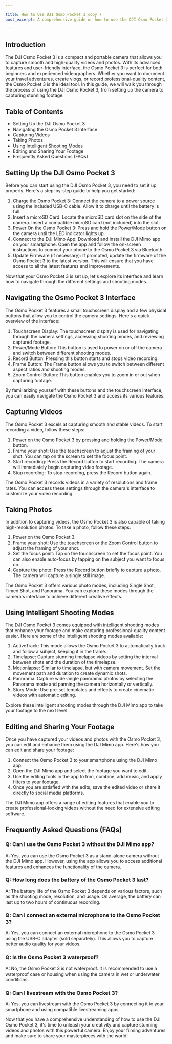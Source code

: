 ```yaml
---

title: How to Use DJI Osmo Pocket 3 copy 7
post_excerpt: A comprehensive guide on how to use the DJI Osmo Pocket 3 to capture stunning videos and photos.

---
```


## Introduction

The DJI Osmo Pocket 3 is a compact and portable camera that allows you to capture smooth and high-quality videos and photos. With its advanced features and user-friendly interface, the Osmo Pocket 3 is perfect for both beginners and experienced videographers. Whether you want to document your travel adventures, create vlogs, or record professional-quality content, the Osmo Pocket 3 is the ideal tool. In this guide, we will walk you through the process of using the DJI Osmo Pocket 3, from setting up the camera to capturing stunning footage.

## Table of Contents

- Setting Up the DJI Osmo Pocket 3
- Navigating the Osmo Pocket 3 Interface
- Capturing Videos
- Taking Photos
- Using Intelligent Shooting Modes
- Editing and Sharing Your Footage
- Frequently Asked Questions (FAQs)

## Setting Up the DJI Osmo Pocket 3

Before you can start using the DJI Osmo Pocket 3, you need to set it up properly. Here's a step-by-step guide to help you get started:

1. Charge the Osmo Pocket 3: Connect the camera to a power source using the included USB-C cable. Allow it to charge until the battery is full.
2. Insert a microSD Card: Locate the microSD card slot on the side of the camera. Insert a compatible microSD card (not included) into the slot.
3. Power On the Osmo Pocket 3: Press and hold the Power/Mode button on the camera until the LED indicator lights up.
4. Connect to the DJI Mimo App: Download and install the DJI Mimo app on your smartphone. Open the app and follow the on-screen instructions to connect your phone to the Osmo Pocket 3 via Bluetooth.
5. Update Firmware (if necessary): If prompted, update the firmware of the Osmo Pocket 3 to the latest version. This will ensure that you have access to all the latest features and improvements.

Now that your Osmo Pocket 3 is set up, let's explore its interface and learn how to navigate through the different settings and shooting modes.

## Navigating the Osmo Pocket 3 Interface

The Osmo Pocket 3 features a small touchscreen display and a few physical buttons that allow you to control the camera settings. Here's a quick overview of the interface:

1. Touchscreen Display: The touchscreen display is used for navigating through the camera settings, accessing shooting modes, and reviewing captured footage.
2. Power/Mode Button: This button is used to power on or off the camera and switch between different shooting modes.
3. Record Button: Pressing this button starts and stops video recording.
4. Frame Button: The Frame button allows you to switch between different aspect ratios and shooting modes.
5. Zoom Control Button: This button enables you to zoom in or out when capturing footage.

By familiarizing yourself with these buttons and the touchscreen interface, you can easily navigate the Osmo Pocket 3 and access its various features.

## Capturing Videos

The Osmo Pocket 3 excels at capturing smooth and stable videos. To start recording a video, follow these steps:

1. Power on the Osmo Pocket 3 by pressing and holding the Power/Mode button.
2. Frame your shot: Use the touchscreen to adjust the framing of your shot. You can tap on the screen to set the focus point.
3. Start recording: Press the Record button to start recording. The camera will immediately begin capturing video footage.
4. Stop recording: To stop recording, press the Record button again.

The Osmo Pocket 3 records videos in a variety of resolutions and frame rates. You can access these settings through the camera's interface to customize your video recording.

## Taking Photos

In addition to capturing videos, the Osmo Pocket 3 is also capable of taking high-resolution photos. To take a photo, follow these steps:

1. Power on the Osmo Pocket 3.
2. Frame your shot: Use the touchscreen or the Zoom Control button to adjust the framing of your shot.
3. Set the focus point: Tap on the touchscreen to set the focus point. You can also enable auto-focus by tapping on the subject you want to focus on.
4. Capture the photo: Press the Record button briefly to capture a photo. The camera will capture a single still image.

The Osmo Pocket 3 offers various photo modes, including Single Shot, Timed Shot, and Panorama. You can explore these modes through the camera's interface to achieve different creative effects.

## Using Intelligent Shooting Modes

The DJI Osmo Pocket 3 comes equipped with intelligent shooting modes that enhance your footage and make capturing professional-quality content easier. Here are some of the intelligent shooting modes available:

1. ActiveTrack: This mode allows the Osmo Pocket 3 to automatically track and follow a subject, keeping it in the frame.
2. Timelapse: Capture stunning timelapse videos by setting the interval between shots and the duration of the timelapse.
3. Motionlapse: Similar to timelapse, but with camera movement. Set the movement path and duration to create dynamic shots.
4. Panorama: Capture wide-angle panoramic photos by selecting the Panorama mode and panning the camera horizontally or vertically.
5. Story Mode: Use pre-set templates and effects to create cinematic videos with automatic editing.

Explore these intelligent shooting modes through the DJI Mimo app to take your footage to the next level.

## Editing and Sharing Your Footage

Once you have captured your videos and photos with the Osmo Pocket 3, you can edit and enhance them using the DJI Mimo app. Here's how you can edit and share your footage:

1. Connect the Osmo Pocket 3 to your smartphone using the DJI Mimo app.
2. Open the DJI Mimo app and select the footage you want to edit.
3. Use the editing tools in the app to trim, combine, add music, and apply filters to your footage.
4. Once you are satisfied with the edits, save the edited video or share it directly to social media platforms.

The DJI Mimo app offers a range of editing features that enable you to create professional-looking videos without the need for extensive editing software.

## Frequently Asked Questions (FAQs)

### Q: Can I use the Osmo Pocket 3 without the DJI Mimo app?

A: Yes, you can use the Osmo Pocket 3 as a stand-alone camera without the DJI Mimo app. However, using the app allows you to access additional features and enhances the functionality of the camera.

### Q: How long does the battery of the Osmo Pocket 3 last?

A: The battery life of the Osmo Pocket 3 depends on various factors, such as the shooting mode, resolution, and usage. On average, the battery can last up to two hours of continuous recording.

### Q: Can I connect an external microphone to the Osmo Pocket 3?

A: Yes, you can connect an external microphone to the Osmo Pocket 3 using the USB-C adapter (sold separately). This allows you to capture better audio quality for your videos.

### Q: Is the Osmo Pocket 3 waterproof?

A: No, the Osmo Pocket 3 is not waterproof. It is recommended to use a waterproof case or housing when using the camera in wet or underwater conditions.

### Q: Can I livestream with the Osmo Pocket 3?

A: Yes, you can livestream with the Osmo Pocket 3 by connecting it to your smartphone and using compatible livestreaming apps.

Now that you have a comprehensive understanding of how to use the DJI Osmo Pocket 3, it's time to unleash your creativity and capture stunning videos and photos with this powerful camera. Enjoy your filming adventures and make sure to share your masterpieces with the world!
 